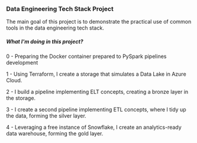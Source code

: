 ### Data Engineering Tech Stack Project

The main goal of this project is to demonstrate the practical use of common tools in the data engineering tech stack.

##### What I'm doing in this project?

0 - Preparing the Docker container prepared to PySpark pipelines development

1 - Using Terraform, I create a storage that simulates a Data Lake in Azure Cloud.

2 - I build a pipeline implementing ELT concepts, creating a bronze layer in the storage.

3 - I create a second pipeline implementing ETL concepts, where I tidy up the data, forming the silver layer.

4 - Leveraging a free instance of Snowflake, I create an analytics-ready data warehouse, forming the gold layer.